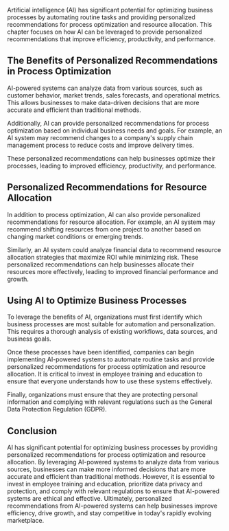 
Artificial intelligence (AI) has significant potential for optimizing business processes by automating routine tasks and providing personalized recommendations for process optimization and resource allocation. This chapter focuses on how AI can be leveraged to provide personalized recommendations that improve efficiency, productivity, and performance.

The Benefits of Personalized Recommendations in Process Optimization
--------------------------------------------------------------------

AI-powered systems can analyze data from various sources, such as customer behavior, market trends, sales forecasts, and operational metrics. This allows businesses to make data-driven decisions that are more accurate and efficient than traditional methods.

Additionally, AI can provide personalized recommendations for process optimization based on individual business needs and goals. For example, an AI system may recommend changes to a company's supply chain management process to reduce costs and improve delivery times.

These personalized recommendations can help businesses optimize their processes, leading to improved efficiency, productivity, and performance.

Personalized Recommendations for Resource Allocation
----------------------------------------------------

In addition to process optimization, AI can also provide personalized recommendations for resource allocation. For example, an AI system may recommend shifting resources from one project to another based on changing market conditions or emerging trends.

Similarly, an AI system could analyze financial data to recommend resource allocation strategies that maximize ROI while minimizing risk. These personalized recommendations can help businesses allocate their resources more effectively, leading to improved financial performance and growth.

Using AI to Optimize Business Processes
---------------------------------------

To leverage the benefits of AI, organizations must first identify which business processes are most suitable for automation and personalization. This requires a thorough analysis of existing workflows, data sources, and business goals.

Once these processes have been identified, companies can begin implementing AI-powered systems to automate routine tasks and provide personalized recommendations for process optimization and resource allocation. It is critical to invest in employee training and education to ensure that everyone understands how to use these systems effectively.

Finally, organizations must ensure that they are protecting personal information and complying with relevant regulations such as the General Data Protection Regulation (GDPR).

Conclusion
----------

AI has significant potential for optimizing business processes by providing personalized recommendations for process optimization and resource allocation. By leveraging AI-powered systems to analyze data from various sources, businesses can make more informed decisions that are more accurate and efficient than traditional methods. However, it is essential to invest in employee training and education, prioritize data privacy and protection, and comply with relevant regulations to ensure that AI-powered systems are ethical and effective. Ultimately, personalized recommendations from AI-powered systems can help businesses improve efficiency, drive growth, and stay competitive in today's rapidly evolving marketplace.
